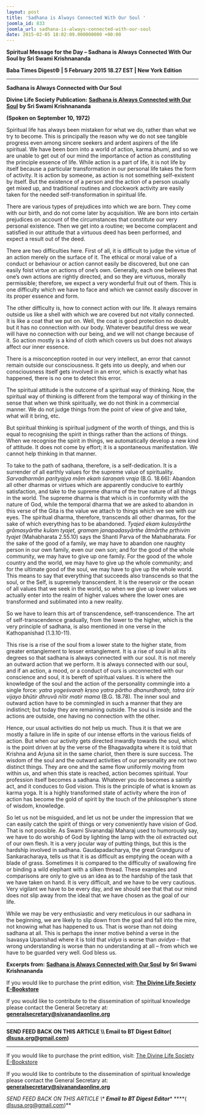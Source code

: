 ```yaml
---
layout: post
title: 'Sadhana is Always Connected With Our Soul '
joomla_id: 833
joomla_url: sadhana-is-always-connected-with-our-soul
date: 2015-02-05 18:02:09.000000000 +00:00
---
```

  

















































**Spiritual Message for the Day – Sadhana is Always Connected With Our Soul by Sri Swami Krishnananda**

**Baba Times Digest© | 5 February 2015 18.27 EST | New York Edition**

* * *  


**Sadhana is Always Connected with Our Soul**

**Divine Life Society Publication:** [**Sadhana is Always Connected with Our Soul**](http://www.swami-krishnananda.org/disc/disc_242.html) **by Sri Swami Krishnananda**

**(Spoken on September 10, 1972)**

Spiritual life has always been mistaken for what we do, rather than what we try to become. This is principally the reason why we do not see tangible progress even among sincere seekers and ardent aspirers of the life spiritual. We have been born into a world of action, karma _bhumi_, and so we are unable to get out of our mind the importance of action as constituting the principle essence of life. While action is a part of life, it is not life by itself because a particular transformation in our personal life takes the form of activity. It is action by someone, as action is not something self-existent by itself. But the existence of a person and the action of a person usually get mixed up, and traditional routines and clockwork activity are easily taken for the needed self-transformation in spiritual life.

There are various types of prejudices into which we are born. They come with our birth, and do not come later by acquisition. We are born into certain prejudices on account of the circumstances that constitute our very personal existence. Then we get into a routine; we become complacent and satisfied in our attitude that a virtuous deed has been performed, and expect a result out of the deed.

There are two difficulties here. First of all, it is difficult to judge the virtue of an action merely on the surface of it. The ethical or moral value of a conduct or behaviour or action cannot easily be discovered, but one can easily foist virtue on actions of one’s own. Generally, each one believes that one’s own actions are rightly directed, and so they are virtuous, morally permissible; therefore, we expect a very wonderful fruit out of them. This is one difficulty which we have to face and which we cannot easily discover in its proper essence and form.

The other difficulty is, how to connect action with our life. It always remains outside us like a shell with which we are covered but not vitally connected. It is like a coat that we put on. Well, the coat is good protection no doubt, but it has no connection with our body. Whatever beautiful dress we wear will have no connection with our being, and we will not change because of it. So action mostly is a kind of cloth which covers us but does not always affect our inner essence.

There is a misconception rooted in our very intellect, an error that cannot remain outside our consciousness. It gets into us deeply, and when our consciousness itself gets involved in an error, which is exactly what has happened, there is no one to detect this error.

The spiritual attitude is the outcome of a spiritual way of thinking. Now, the spiritual way of thinking is different from the temporal way of thinking in the sense that when we think spiritually, we do not think in a commercial manner. We do not judge things from the point of view of give and take, what will it bring, etc.

But spiritual thinking is spiritual judgment of the worth of things, and this is equal to recognising the spirit in things rather than the actions of things. When we recognise the spirit in things, we automatically develop a new kind of attitude. It does not come by effort; it is a spontaneous manifestation. We cannot help thinking in that manner.

To take to the path of sadhana, therefore, is a self-dedication. It is a surrender of all earthly values for the supreme value of spirituality. _Sarvadharmān parityajya mām ekaṁ śaraṇaṁ vraja_ (B.G. 18.66): Abandon all other dharmas or virtues which are apparently conducive to earthly satisfaction, and take to the supreme dharma of the true nature of all things in the world. The supreme dharma is that which is in conformity with the nature of God, while the temporal dharma that we are asked to abandon in this verse of the Gita is the value we attach to things which we see with our eyes. The spiritual dharma, therefore, transcends all other dharmas, for the sake of which everything has to be abandoned. _Tyajed ekam kulasyārthe grāmasyārthe kulam tyajet, gramam janapadasyārthe ātmārthe pṛthivim tyajet_ (Mahabharata 2.55.10) says the Shanti Parva of the Mahabharata. For the sake of the good of a family, we may have to abandon one naughty person in our own family, even our own son; and for the good of the whole community, we may have to give up one family. For the good of the whole country and the world, we may have to give up the whole community; and for the ultimate good of the soul, we may have to give up the whole world. This means to say that everything that succeeds also transcends so that the soul, or the Self, is supremely transcendent. It is the reservoir or the ocean of all values that we seek in the world, so when we give up lower values we actually enter into the realm of higher values where the lower ones are transformed and sublimated into a new reality.

So we have to learn this art of transcendence, self-transcendence. The art of self-transcendence gradually, from the lower to the higher, which is the very principle of sadhana, is also mentioned in one verse in the Kathopanishad (1.3.10-11).

This rise is a rise of the soul from a lower state to the higher state, from greater entanglement to lesser entanglement. It is a rise of soul in all its degrees so that sadhana is always connected with our soul. It is not merely an outward action that we perform. It is always connected with our soul, and if an action, a mood, or a conduct of ours is unconnected with our conscience and soul, it is bereft of spiritual values. It is where the knowledge of the soul and the action of the personality commingle into a single force: _yatra yogeśvaraḥ kṛṣṇo yatra pārtho dhanurdharaḥ, tatra śrīr vijayo bhūtir dhruvā nītir matir mama_ (B.G. 18.78). The inner soul and outward action have to be commingled in such a manner that they are indistinct; but today they are remaining outside. The soul is inside and the actions are outside, one having no connection with the other.

Hence, our usual activities do not help us much. Thus it is that we are mostly a failure in life in spite of our intense efforts in the various fields of action. But when our activity gets directed inwardly towards the soul, which is the point driven at by the verse of the Bhagavadgita where it is told that Krishna and Arjuna sit in the same chariot, then there is sure success. The wisdom of the soul and the outward activities of our personality are not two distinct things. They are one and the same flow uniformly moving from within us, and when this state is reached, action becomes spiritual. Your profession itself becomes a sadhana. Whatever you do becomes a saintly act, and it conduces to God vision. This is the principle of what is known as karma yoga. It is a highly transformed state of activity where the iron of action has become the gold of spirit by the touch of the philosopher’s stone of wisdom, knowledge.

So let us not be misguided, and let us not be under the impression that we can easily catch the spirit of things or very conveniently have vision of God. That is not possible. As Swami Sivanandaji Maharaj used to humorously say, we have to do worship of God by lighting the lamp with the oil extracted out of our own flesh. It is a very jocular way of putting things, but this is the hardship involved in sadhana. Gaudapadacharya, the great Grandguru of Sankaracharaya, tells us that it is as difficult as emptying the ocean with a blade of grass. Sometimes it is compared to the difficulty of swallowing fire or binding a wild elephant with a silken thread. These examples and comparisons are only to give us an idea as to the hardship of the task that we have taken on hand. It is very difficult, and we have to be very cautious. Very vigilant we have to be every day, and we should see that that our mind does not slip away from the ideal that we have chosen as the goal of our life.

While we may be very enthusiastic and very meticulous in our sadhana in the beginning, we are likely to slip down from the goal and fall into the mire, not knowing what has happened to us. That is worse than not doing sadhana at all. This is perhaps the inner motive behind a verse in the Isavasya Upanishad where it is told that _vidya_ is worse than _avidya_ – that wrong understanding is worse than no understanding at all – from which we have to be guarded very well. God bless us.



**Excerpts from:** [**Sadhana is Always Connected with Our Soul**](http://www.swami-krishnananda.org/disc/disc_242.html) **by Sri Swami Krishnananda**

If you would like to purchase the print edition, visit: **[The Divine Life Society E-Bookstore](http://www.dlshq.org/download/download.htm)**

If you would like to contribute to the dissemination of spiritual knowledge please contact the General Secretary at: [](mailto:%20%3Cscript%20type=%27text/javascript%27%3E%20%3C%21--%20var%20prefix%20=%20%27ma%27%20+%20%27il%27%20+%20%27to%27;%20var%20path%20=%20%27hr%27%20+%20%27ef%27%20+%20%27=%27;%20var%20addy57016%20=%20%27generalsecretary%27%20+%20%27@%27;%20addy57016%20=%20addy57016%20+%20%27sivanandaonline%27%20+%20%27.%27%20+%20%27org%27;%20document.write%28%27%3Ca%20%27%20+%20path%20+%20%27%5C%27%27%20+%20prefix%20+%20%27:%27%20+%20addy57016%20+%20%27%5C%27%3E%27%29;%20document.write%28addy57016%29;%20document.write%28%27%3C%5C/a%3E%27%29;%20//--%3E%5Cn%20%3C/script%3E%3Cscript%20type=%27text/javascript%27%3E%20%3C%21--%20document.write%28%27%3Cspan%20style=%5C%27display:%20none;%5C%27%3E%27%29;%20//--%3E%20%3C/script%3EThis%20email%20address%20is%20being%20protected%20from%20spambots.%20You%20need%20JavaScript%20enabled%20to%20view%20it.%20%3Cscript%20type=%27text/javascript%27%3E%20%3C%21--%20document.write%28%27%3C/%27%29;%20document.write%28%27span%3E%27%29;%20//--%3E%20%3C/script%3E?subject=Contribution%20to%20Dissemination%20of%20Spiritual%20Knowledge) **generalsecretary@sivanandaonline.org**

****

**SEND FEED BACK ON THIS ARTICLE \\\ Email to BT Digest Editor[](mailto:%20%3Cscript%20type=%27text/javascript%27%3E%20%3C%21--%20var%20prefix%20=%20%27ma%27%20+%20%27il%27%20+%20%27to%27;%20var%20path%20=%20%27hr%27%20+%20%27ef%27%20+%20%27=%27;%20var%20addy72654%20=%20%27dlsusa.org%27%20+%20%27@%27;%20addy72654%20=%20addy72654%20+%20%27gmail%27%20+%20%27.%27%20+%20%27com%27;%20document.write%28%27%3Ca%20%27%20+%20path%20+%20%27%5C%27%27%20+%20prefix%20+%20%27:%27%20+%20addy72654%20+%20%27%5C%27%3E%27%29;%20document.write%28addy72654%29;%20document.write%28%27%3C%5C/a%3E%27%29;%20//--%3E%5Cn%20%3C/script%3E%3Cscript%20type=%27text/javascript%27%3E%20%3C%21--%20document.write%28%27%3Cspan%20style=%5C%27display:%20none;%5C%27%3E%27%29;%20//--%3E%20%3C/script%3EThis%20email%20address%20is%20being%20protected%20from%20spambots.%20You%20need%20JavaScript%20enabled%20to%20view%20it.%20%3Cscript%20type=%27text/javascript%27%3E%20%3C%21--%20document.write%28%27%3C/%27%29;%20document.write%28%27span%3E%27%29;%20//--%3E%20%3C/script%3E?subject=DLS%20Posts)( [dlsusa.org@gmail.com](mailto:dlsusa.org@gmail.com))**



* * *



  

If you would like to purchase the print edition, visit: [The Divine Life Society E-Bookstore](http://www.dlshq.org/download/download.htm)

If you would like to contribute to the dissemination of spiritual knowledge please contact the General Secretary at: **[generalsecretary@sivanandaonline.org](mailto:generalsecretary@sivanandaonline.org)**

**SEND FEED BACK ON THIS ARTICLE \\\**  **Email to BT Digest Editor**** [](mailto:%20%3Cscript%20type=%27text/javascript%27%3E%20%3C%21--%20var%20prefix%20=%20%27ma%27%20+%20%27il%27%20+%20%27to%27;%20var%20path%20=%20%27hr%27%20+%20%27ef%27%20+%20%27=%27;%20var%20addy72654%20=%20%27dlsusa.org%27%20+%20%27@%27;%20addy72654%20=%20addy72654%20+%20%27gmail%27%20+%20%27.%27%20+%20%27com%27;%20document.write%28%27%3Ca%20%27%20+%20path%20+%20%27%5C%27%27%20+%20prefix%20+%20%27:%27%20+%20addy72654%20+%20%27%5C%27%3E%27%29;%20document.write%28addy72654%29;%20document.write%28%27%3C%5C/a%3E%27%29;%20//--%3E%5Cn%20%3C/script%3E%3Cscript%20type=%27text/javascript%27%3E%20%3C%21--%20document.write%28%27%3Cspan%20style=%5C%27display:%20none;%5C%27%3E%27%29;%20//--%3E%20%3C/script%3EThis%20email%20address%20is%20being%20protected%20from%20spambots.%20You%20need%20JavaScript%20enabled%20to%20view%20it.%20%3Cscript%20type=%27text/javascript%27%3E%20%3C%21--%20document.write%28%27%3C/%27%29;%20document.write%28%27span%3E%27%29;%20//--%3E%20%3C/script%3E?subject=DLS%20Posts)****( [dlsusa.org@gmail.com](mailto:dlsusa.org@gmail.com))**  
